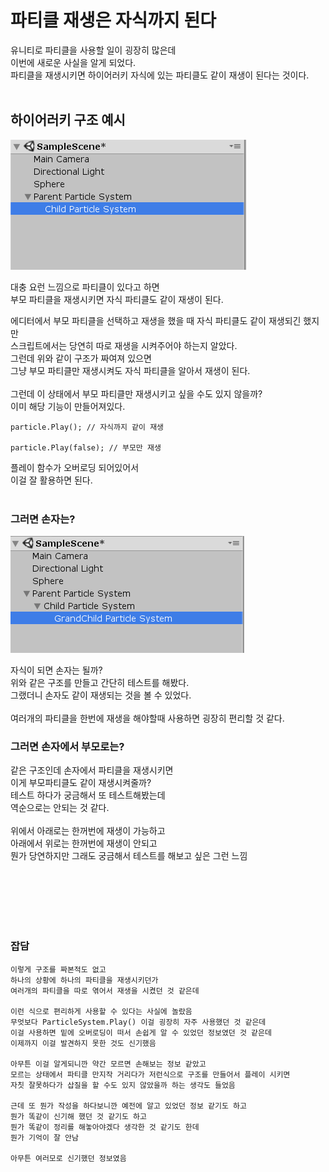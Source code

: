 # 파티클 재생은 자식까지 된다

유니티로 파티클을 사용할 일이 굉장히 많은데<br/>
이번에 새로운 사실을 알게 되었다.<br/>
파티클을 재생시키면 하이어러키 자식에 있는 파티클도 같이 재생이 된다는 것이다.<br/>
<br/>
## 하이어러키 구조 예시  

![ ](./Image/4-1.PNG)

대충 요런 느낌으로 파티클이 있다고 하면<br/>
부모 파티클을 재생시키면 자식 파티클도 같이 재생이 된다.<br/>  

에디터에서 부모 파티클을 선택하고 재생을 했을 때 자식 파티클도 같이 재생되긴 했지만<br/>
스크립트에서는 당연히 따로 재생을 시켜주어야 하는지 알았다.<br/>
그런데 위와 같이 구조가 짜여져 있으면<br/>
그냥 부모 파티클만 재생시켜도 자식 파티클을 알아서 재생이 된다.<br/>
<br/>
그런데 이 상태에서 부모 파티클만 재생시키고 싶을 수도 있지 않을까?<br/>
이미 해당 기능이 만들어져있다.<br/>
```
particle.Play(); // 자식까지 같이 재생

particle.Play(false); // 부모만 재생
```
플레이 함수가 오버로딩 되어있어서<br/>
이걸 잘 활용하면 된다.<br/>
<br/>

### 그러면 손자는?
![](./Image/4-2.PNG)

자식이 되면 손자는 될까?<br/>
위와 같은 구조를 만들고 간단히 테스트를 해봤다.<br/>
그랬더니 손자도 같이 재생되는 것을 볼 수 있었다.<br/>
<br/>
여러개의 파티클을 한번에 재생을 해야할때 사용하면 굉장히 편리할 것 같다.

### 그러면 손자에서 부모로는?
같은 구조인데 손자에서 파티클을 재생시키면<br/>
이게 부모파티클도 같이 재생시켜줄까?<br/>
테스트 하다가 궁금해서 또 테스트해봤는데<br/>
역순으로는 안되는 것 같다.<br/>
<br/>
위에서 아래로는 한꺼번에 재생이 가능하고<br/>
아래에서 위로는 한꺼번에 재생이 안되고<br/>
뭔가 당연하지만 그래도 궁금해서 테스트를 해보고 싶은 그런 느낌<br/>

<br/><br/><br/><br/><br/>

### 잡담
```
이렇게 구조를 짜본적도 없고
하나의 상황에 하나의 파티클을 재생시키던가
여러개의 파티클을 따로 엮어서 재생을 시켰던 것 같은데

이런 식으로 편리하게 사용할 수 있다는 사실에 놀랐음
무엇보다 ParticleSystem.Play() 이걸 굉장히 자주 사용했던 것 같은데
이걸 사용하면 밑에 오버로딩이 떠서 손쉽게 알 수 있었던 정보였던 것 같은데
이제까지 이걸 발견하지 못한 것도 신기했음

아무튼 이걸 알게되니깐 약간 모르면 손해보는 정보 같았고
모르는 상태에서 파티클 만지작 거리다가 저런식으로 구조를 만들어서 플레이 시키면
자칫 잘못하다가 삽질을 할 수도 있지 않았을까 하는 생각도 들었음

근데 또 뭔가 작성을 하다보니깐 예전에 알고 있었던 정보 같기도 하고
뭔가 똑같이 신기해 했던 것 같기도 하고
뭔가 똑같이 정리를 해놓아야겠다 생각한 것 같기도 한데
뭔가 기억이 잘 안남

아무튼 여러모로 신기했던 정보였음
```